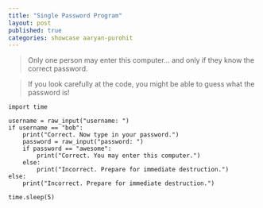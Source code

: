 ```yaml
---
title: "Single Password Program"
layout: post
published: true
categories: showcase aaryan-purohit
---
```


> Only one person may enter this computer... and only if they know the correct password.

> If you look carefully at the code, you might be able to guess what the password is!

    import time

    username = raw_input("username: ")
    if username == "bob":
        print("Correct. Now type in your password.")
        password = raw_input("password: ")
        if password == "awesome":
            print("Correct. You may enter this computer.")
        else:
            print("Incorrect. Prepare for immediate destruction.")
    else:
        print("Incorrect. Prepare for immediate destruction.")

    time.sleep(5)

